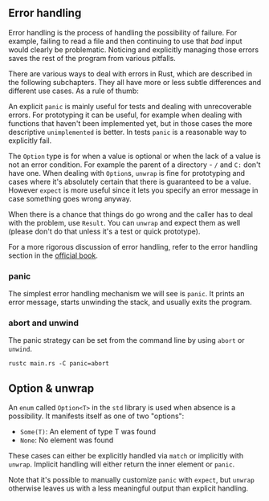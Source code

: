 ## Error handling
Error handling is the process of handling the possibility of failure. For example, failing to read a file and then continuing to use that *bad* input would clearly be problematic. Noticing and explicitly managing those errors saves the rest of the program from various pitfalls.

There are various ways to deal with errors in Rust, which are described in the following subchapters. They all have more or less subtle differences and different use cases. As a rule of thumb:

An explicit `panic` is mainly useful for tests and dealing with unrecoverable errors. For prototyping it can be useful, for example when dealing with functions that haven't been implemented yet, but in those cases the more descriptive `unimplemented` is better. In tests `panic` is a reasonable way to explicitly fail.

The `Option` type is for when a value is optional or when the lack of a value is not an error condition. For example the parent of a directory - `/` and `C:` don't have one. When dealing with `Option`s, `unwrap` is fine for prototyping and cases where it's absolutely certain that there is guaranteed to be a value. However `expect` is more useful since it lets you specify an error message in case something goes wrong anyway.

When there is a chance that things do go wrong and the caller has to deal with the problem, use `Result`. You can `unwrap` and expect them as well (please don't do that unless it's a test or quick prototype).

For a more rigorous discussion of error handling, refer to the error handling section in the [official book](https://doc.rust-lang.org/book/ch09-00-error-handling.html).
### panic
The simplest error handling mechanism we will see is `panic`. It prints an error message, starts unwinding the stack, and usually exits the program.
### abort and unwind
The panic strategy can be set from the command line by using `abort` or `unwind`.
```
rustc main.rs -C panic=abort
```
## Option & unwrap
An `enum` called `Option<T>` in the `std` library is used when absence is a possibility. It manifests itself as one of two "options":

* `Some(T)`: An element of type T was found
* `None`: No element was found

These cases can either be explicitly handled via `match` or implicitly with `unwrap`. Implicit handling will either return the inner element or `panic`.

Note that it's possible to manually customize `panic` with `expect`, but `unwrap` otherwise leaves us with a less meaningful output than explicit handling.